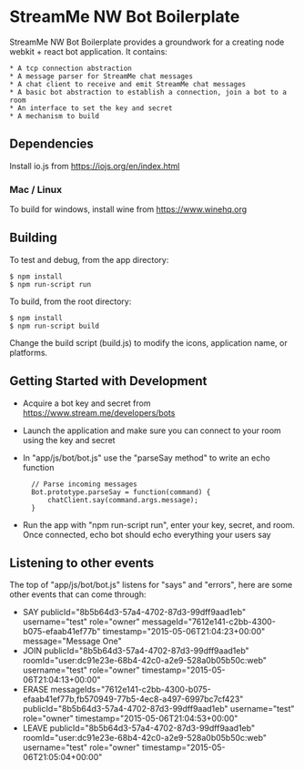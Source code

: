 # StreamMe NW Bot Boilerplate

StreamMe NW Bot Boilerplate provides a groundwork for a creating node webkit + react bot application.  It contains:

	* A tcp connection abstraction
	* A message parser for StreamMe chat messages
	* A chat client to receive and emit StreamMe chat messages
	* A basic bot abstraction to establish a connection, join a bot to a room
	* An interface to set the key and secret
	* A mechanism to build

## Dependencies

Install io.js from https://iojs.org/en/index.html

### Mac / Linux

To build for windows, install wine from https://www.winehq.org

## Building

To test and debug, from the app directory:

	$ npm install
	$ npm run-script run

To build, from the root directory:

	$ npm install
	$ npm run-script build

Change the build script (build.js) to modify the icons, application name, or platforms.

## Getting Started with Development

* Acquire a bot key and secret from https://www.stream.me/developers/bots
* Launch the application and make sure you can connect to your room using the key and secret
* In "app/js/bot/bot.js" use the "parseSay method" to write an echo function

		// Parse incoming messages
		Bot.prototype.parseSay = function(command) {
			chatClient.say(command.args.message);
		}
* Run the app with "npm run-script run", enter your key, secret, and room.  Once connected, echo bot should echo everything your users say

## Listening to other events

The top of "app/js/bot/bot.js" listens for "says" and "errors", here are some other events that can come through:

* SAY publicId="8b5b64d3-57a4-4702-87d3-99dff9aad1eb" username="test" role="owner" messageId="7612e141-c2bb-4300-b075-efaab41ef77b" timestamp="2015-05-06T21:04:23+00:00" message="Message One"
* JOIN publicId="8b5b64d3-57a4-4702-87d3-99dff9aad1eb" roomId="user:dc91e23e-68b4-42c0-a2e9-528a0b05b50c:web" username="test" role="owner" timestamp="2015-05-06T21:04:13+00:00"
* ERASE messageIds="7612e141-c2bb-4300-b075-efaab41ef77b,fb570949-77b5-4ec8-a497-6997bc7cf423" publicId="8b5b64d3-57a4-4702-87d3-99dff9aad1eb" username="test" role="owner" timestamp="2015-05-06T21:04:53+00:00"
* LEAVE publicId="8b5b64d3-57a4-4702-87d3-99dff9aad1eb" roomId="user:dc91e23e-68b4-42c0-a2e9-528a0b05b50c:web" username="test" role="owner" timestamp="2015-05-06T21:05:04+00:00"
